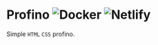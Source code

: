 # Profino ![Docker](https://github.com/MR-Addict/profile/actions/workflows/docker.yml/badge.svg?branch=main) ![Netlify](https://api.netlify.com/api/v1/badges/d4f8627a-afb6-4a6a-889e-932b617835ab/deploy-status)

Simple `HTML` `CSS` profino.

